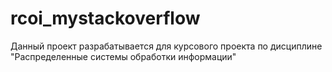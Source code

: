 # rcoi_mystackoverflow
Данный проект разрабатывается для курсового проекта по дисциплине "Распределенные системы обработки информации"
